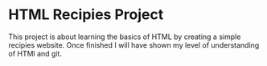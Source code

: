 # HTML Recipies Project

This project is about learning the basics of HTML by creating a simple recipies website. Once finished I will have shown my level of understanding of HTMl and git. 
